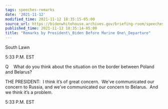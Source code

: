 ```yaml
---
tags: speeches-remarks
date: '2021-11-12'
modified_time: 2021-11-12 18:35:15-05:00
source_url: https://bidenwhitehouse.archives.gov/briefing-room/speeches-remarks/2021/11/12/remarks-by-president-biden-before-marine-one-departure-9/
published_time: 2021-11-12 18:35:14-05:00
title: "Remarks by President\_Biden Before Marine One\_Departure"
---
```

 
South Lawn

5:33 P.M. EST

Q    What do you think about the situation on the border between Poland
and Belarus?

THE PRESIDENT:  I think it’s of great concern.  We’ve communicated our
concern to Russia, and we’ve communicated our concern to Belarus.  And
we think it’s a problem.

5:33 P.M. EST
